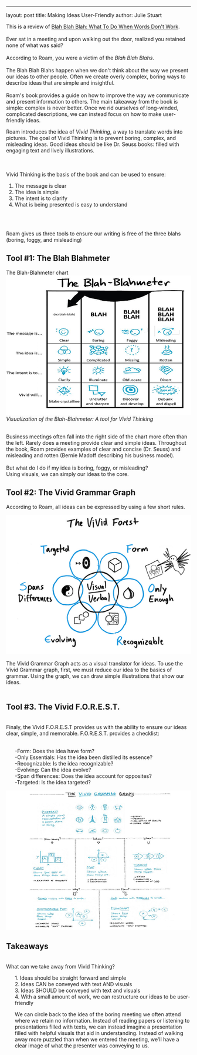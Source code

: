 ---
layout: post
title: Making Ideas User-Friendly
author: Julie Stuart

This is a review of [Blah Blah Blah: What To Do When Words Don't Work](https://www.amazon.com/Blah-What-When-Words-Dont/dp/1591844592?crid=1DDDYJ6L7AUS1&keywords=blah+blah+blah+what+to+do+when+words+don%27t+work&qid=1540827825&s=Books&sprefix=blah+blah+blah+what+to+do%2Caps%2C197&sr=1-1-fkmrnull&ref=sr_1_fkmrnull_1).
<br><br>
Ever sat in a meeting and upon walking out the door, realized you retained none of what was said?
<br>
<br>
According to Roam, you were a victim of the <i>Blah Blah Blahs</i>.
<br><br>
The Blah Blah Blahs happen when we don't think about the way we present our ideas to other people. Often we create overly complex, boring ways to describe ideas that are simple and insightful. 
<br><br>
Roam's book provides a guide on how to improve the way we communicate and present information to others. The main takeaway from the book is simple: complex is never better. Once we rid ourselves of long-winded, complicated descriptions, we can instead focus on how to make user-friendly ideas. 

Roam introduces the idea of <i>Vivid Thinking</i>, a way to translate words into pictures. The goal of Vivid Thinking is to prevent boring, complex, and misleading ideas. Good ideas should be like Dr. Seuss books: filled with engaging text and lively illustrations.  

<br><br>Vivid Thinking is the basis of the book and can be used to ensure:
<br>
1. The message is clear
2. The idea is simple
3. The intent is to clarify
4. What is being presented is easy to understand
<br>
<br>

Roam gives us three tools to ensure our writing is free of the three blahs (boring, foggy, and misleading)<br>

## Tool #1: The Blah Blahmeter
The Blah-Blahmeter chart
<br>
![](2018-10-29-13-49-33.png)
<br>
<i> Visualization of the Blah-Blahmeter: A tool for Vivid Thinking</i>
</ul>
<br>
Business meetings often fall into the right side of the chart more often than the left. Rarely does a meeting provide clear and simple ideas. Throughout the book, Roam provides examples of clear and concise (Dr. Seuss) and misleading and rotten (Bernie Madoff describing his business model).
<br><br>
But what do I do if my idea is boring, foggy, or misleading?
<br>
Using visuals, we can simply our ideas to the core. 
<br>

## Tool #2: The Vivid Grammar Graph
According to Roam, all ideas can be expressed by using a few short rules. 


![](2018-10-29-13-51-57.png)
<br>

The Vivid Grammar Graph acts as a visual translator for ideas. To use the Vivid Grammar graph, first, we must reduce our idea to the basics of grammar. Using the graph, we can draw simple illustrations that show our ideas.
<br>
<br>

## Tool #3. The Vivid F.O.R.E.S.T.
<br>
Finaly, the Vivid F.O.R.E.S.T provides us with the ability to ensure our ideas clear, simple, and memorable. F.O.R.E.S.T. provides a checklist:<br><br>
<ul>-Form: Does the idea have form?<br>
-Only Essentials: Has the idea been distilled its essence?<br>
-Recognizable: Is the idea recognizable?<br>
-Evolving: Can the idea evolve?<br>
-Span differences: Does the idea account for opposites?<br>
-Targeted: Is the idea targeted?<br>
</ul>

![](2018-10-29-13-50-53.png)

## Takeaways
<br>
What can we take away from Vivid Thinking?
<br><ul>
1. Ideas should be straight forward and simple <br>
2. Ideas CAN be conveyed with text AND visuals <br>
3. Ideas SHOULD be conveyed with text and visuals <br>
4. With a small amount of work, we can restructure our ideas to be user-friendly<br>

We can circle back to the idea of the boring meeting we often attend where we retain no information. Instead of reading papers or listening to presentations filled with texts, we can instead imagine a presentation filled with helpful visuals that aid in understanding. Instead of walking away more puzzled than when we entered the meeting, we'll have a clear image of what the presenter was conveying to us. <br>
